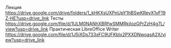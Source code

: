 Лекция https://drive.google.com/drive/folders/1_kHKXsUXPnUpY1hBSwKReyX1vF19Z-HE?usp=drive_link
Тесты https://drive.google.com/file/d/1ULM0NANhXBRfwSMMRkiIozGPrZzH4g7L/view?usp=drive_link
Практическая LibreOffice Writer https://drive.google.com/file/d/1J5iXDs733xFC9UFKblx2PXXDNwoasA2X/view?usp=drive_link
